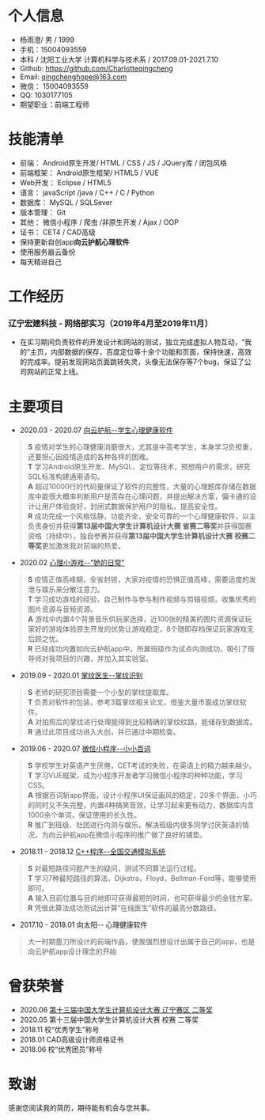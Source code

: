 
# 个人信息
* 杨雨澄/ 男 / 1999
* 手机：15004093559
* 本科 / 沈阳工业大学 计算机科学与技术系 / 2017.09.01-2021.7.10 
* Github: <https://github.com/Charlotteqingcheng>
* Email: <qingchenghope@163.com>
* 微信： 15004093559
* QQ: 1030177105
* 期望职业：前端工程师


# 技能清单
* 前端： Android原生开发/ HTML / CSS / JS / JQuery库 / 闭包风格
* 前端框架： Android原生框架/ HTML5 / VUE
* Web开发： Eclipse / HTML5
* 语言： javaScript /java / C++ / C / Python 
* 数据库： MySQL / SQLSever
* 版本管理： Git
* 其他： 微信小程序 / 爬虫 /非原生开发 / Ajax / OOP 
* 证书： CET4 / CAD高级
* 保持更新自创app**向云护航心理软件**
* 使用服务器云备份
* 每天精进自己


# 工作经历
### 辽宁宏建科技 - 网络部实习（2019年4月至2019年11月）
* 在实习期间负责软件的开发设计和网站的测试，独立完成虚拟人物互动，“我的”主页，内部数据的保存，百度定位等十余个功能和页面，保持快速，高效的完成率。提前发现网站页面跳转失灵，头像无法保存等7个bug，保证了公司网站的正常上线。


# 主要项目
* 2020.03 - 2020.07 [向云护航--学生心理健康软件](https://github.com/Charlotteqingcheng)
> **S** 疫情对学生的心理健康消磨很大，尤其是中高考学生，本身学习负担重，还要担心因疫情造成的各种各样的困难。  
> **T** 学习Android原生开发、MySQL、定位等技术，预想用户的需求，研究SQL标准构建通用语句。  
> **A** 超过10000行的代码量保证了软件的完整性，大量的心理题库存储在数据库中能很大概率判断用户是否存在心理问题，并提出解决方案，偏卡通的设计让用户体验良好，封闭式数据保护用户的隐私，提高安全性。  
> **R** 成功完成一个风格恬静，功能齐全，安全可靠的一个心理健康软件，以主负责身份并获得**第13届中国大学生计算机设计大赛 省赛二等奖**并获得国赛资格（持续中），独自参赛并获得**第13届中国大学生计算机设计大赛 校赛二等奖**更加激发我对前端的热爱。  

* 2020.02 [心理小游戏--"她的日常"](https://github.com/Charlotteqingcheng)
> **S** 疫情正值高峰期，全省封锁，大家对疫情的恐惧正值高峰，需要适度的发泄与娱乐来分散注意力。  
> **T** 学习成功游戏的经验，自己制作与参与制作视频与剪辑视频，收集优秀的图片资源与音频资源。  
> **A** 游戏中内置4个背景音乐供玩家选择，近100张的精美的图片资源保证玩家好的游戏体验原生开发的优势让游戏稳定，8个随即存档保证玩家游戏无后顾之忧。  
> **R** 已经成功内置如向云护航app中，所属班级作为试点内测成功，吸引了班导师对我项目的兴趣，并加入其实验室。

* 2019.09 - 2020.01 [掌纹医生--掌纹识别](https://github.com/Charlotteqingcheng)
> **S** 老师的研究项目需要一个小型的掌纹提取库。  
> **T** 负责对软件的包装，参考3篇掌纹相关论文，借鉴大量市面成功掌纹软件。  
> **A** 对拍照后的掌纹进行处理能得到比较精确的掌纹纹路，能储存到数据库。  
> **R** 通过此项目成功进入大创，并已通过中期检查。

* 2019.06 - 2020.07 [微信小程序--小小百词](https://github.com/Charlotteqingcheng)
> **S** 学校学生对英语产生厌倦，CET考试的失败，在英语上的精力越来越少。  
> **T** 学习VUE框架，成为小程序开发者学习微信小程序的种种功能，学习CSS。  
> **A** 根据百词斩app界面，设计小程序UI保证画风的稳定，20多个界面，小巧的同时又不失完整，内置4种搞笑音效，让学习起来更有动力，数据库内含1000余个单词，保证使用的长久性。  
> **R** 推广到班级、社团进行内测与娱乐，解决班级内很多同学讨厌英语的情况，为向云护航app在微信小程序的推广做了良好的铺垫。

* 2018.11 - 2018.12 [C++程序--全国交通模拟系统](https://github.com/Charlotteqingcheng)
> **S** 对最短路径问题产生的疑问，测试不同算法运行过程。  
> **T** 学习7种最短路径的算法，Dijkstra，Floyd，Bellman-Ford等，能够使用即可。  
> **A** 输入目前位置与目的地即可获得最短的时间，也可获得最少的金钱方案。  
> **R** 凭借此算法成功测试出计算“在线医生”软件的最高分数路径。

* 2017.10 - 2018.01 向太阳-- 心理健康软件
> 大一时期墨刀所设计的前端作品，使我强烈想设计出属于自己的app，也是向云护航app设计理念的开始

# 曾获荣誉
* 2020.06 [第十三届中国大学生计算机设计大赛 辽宁赛区 二等奖](https://github.com/Charlotteqingcheng)
* 2020.05 第十三届中国大学生计算机设计大赛 校赛 二等奖
* 2018.11 校“优秀学生”称号
* 2018.01 CAD高级设计师资格证书
* 2018.06 校“优秀团员”称号


# 致谢
 感谢您阅读我的简历，期待能有机会与您共事。
